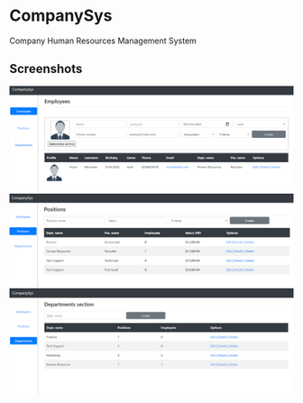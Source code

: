 # CompanySys
Company Human Resources Management System

## Screenshots 

  <img src="./CompanySys/screenshot/employee.PNG" alt="" />
<br/>
  <img src="./CompanySys/screenshot/positions.PNG" alt="" />
<br/>
  <img src="./CompanySys/screenshot/departments.PNG" alt="" />
